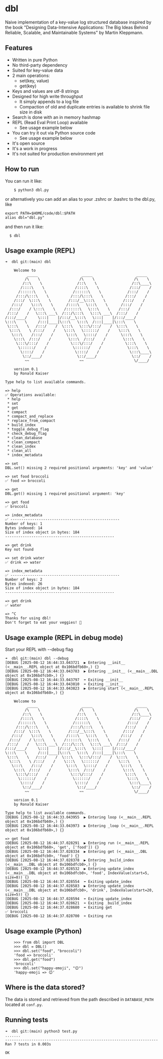 dbl
===
Naive implementation of a key-value log structured database inspired by the book "Designing Data-Intensive Applications: The Big Ideas Behind Reliable, Scalable, and Maintainable Systems" by Martin Kleppmann.

Features
--------

- Written in pure Python
- No third-party dependency
- Suited for key-value data
- 2 main operations:
  - set(key, value)
  - get(key)
- Keys and values are utf-8 strings
- Designed for high write throughput
  - It simply appends to a log file
  - Compaction of old and duplicate entries is available to shrink file size in disk
- Search is done with an in memory hashmap
- REPL (Read Eval Print Loop) available
  - See usage example below
- You can try it out via Python source code
  - See usage example below
- It's open source
- It's a work in progress
- It's not suited for production environment yet

How to run
----------

You can run it like:
```
    $ python3 dbl.py
```
or alternatively you can add an alias to your .zshrc or .bashrc to the dbl.py, like 
```
export PATH=$HOME/code/dbl:$PATH
alias dbl="dbl.py"
```
and then run it like:
```
  $ dbl
```

Usage example (REPL)
--------------------

```
➜  dbl git:(main) dbl

    Welcome to
          _____                    _____                    _____
         /\    \                  /\    \                  /\    \
        /::\    \                /::\    \                /::\____\
       /::::\    \              /::::\    \              /:::/    /
      /::::::\    \            /::::::\    \            /:::/    /
     /:::/\:::\    \          /:::/\:::\    \          /:::/    /
    /:::/  \:::\    \        /:::/__\:::\    \        /:::/    /
   /:::/    \:::\    \      /::::\   \:::\    \      /:::/    /
  /:::/    / \:::\    \    /::::::\   \:::\    \    /:::/    /
 /:::/    /   \:::\ ___\  /:::/\:::\   \:::\ ___\  /:::/    /
/:::/____/     \:::|    |/:::/__\:::\   \:::|    |/:::/____/
\:::\    \     /:::|____|\:::\   \:::\  /:::|____|\:::\    \
 \:::\    \   /:::/    /  \:::\   \:::\/:::/    /  \:::\    \
  \:::\    \ /:::/    /    \:::\   \::::::/    /    \:::\    \
   \:::\    /:::/    /      \:::\   \::::/    /      \:::\    \
    \:::\  /:::/    /        \:::\  /:::/    /        \:::\    \
     \:::\/:::/    /          \:::\/:::/    /          \:::\    \
      \::::::/    /            \::::::/    /            \:::\    \
       \::::/    /              \::::/    /              \:::\____\
        \::/____/                \::/____/                \::/    /
         ~~                       ~~                       \/____/

    version 0.1
    by Ronald Kaiser

Type help to list available commands.

=> help
✅ Operations available:
 * help
 * set
 * get
 * compact
 * compact_and_replace
 * replace_from_compact
 * build_index
 * toggle_debug_flag
 * check_debug_flag
 * clean_database
 * clean_compact
 * clean_index
 * clean_all
 * index_metadata

=> set
DBL.set() missing 2 required positional arguments: 'key' and 'value'

=> set food broccoli
✅ food => broccoli

=> get
DBL.get() missing 1 required positional argument: 'key'

=> get food
✅ broccoli

=> index_metadata
✅ --------------------------------------------------
Number of keys: 1
Bytes indexed: 14
Size of index object in bytes: 184
--------------------------------------------------

=> get drink
Key not found

=> set drink water
✅ drink => water

=> index_metadata
✅ --------------------------------------------------
Number of keys: 2
Bytes indexed: 26
Size of index object in bytes: 184
--------------------------------------------------

=> get drink
✅ water

=> ^C
Thanks for using dbl!
Don't forget to eat your veggies! 🥦
```

Usage example (REPL in debug mode)
----------------------------------

Start your REPL with --debug flag
```
➜  dbl git:(main) dbl --debug
[DEBUG [2025-08-12 16:44:33.043721  ▶️ Entering __init__ (<__main__.REPL object at 0x106bdfb60>,) {}
[DEBUG [2025-08-12 16:44:33.043783  ▶️ Entering __init__ (<__main__.DBL object at 0x106bdfcb0>,) {}
[DEBUG [2025-08-12 16:44:33.043797  ⬅️ Exiting __init__
[DEBUG [2025-08-12 16:44:33.043810  ⬅️ Exiting __init__
[DEBUG [2025-08-12 16:44:33.043823  ▶️ Entering start (<__main__.REPL object at 0x106bdfb60>,) {}

    Welcome to
          _____                    _____                    _____
         /\    \                  /\    \                  /\    \
        /::\    \                /::\    \                /::\____\
       /::::\    \              /::::\    \              /:::/    /
      /::::::\    \            /::::::\    \            /:::/    /
     /:::/\:::\    \          /:::/\:::\    \          /:::/    /
    /:::/  \:::\    \        /:::/__\:::\    \        /:::/    /
   /:::/    \:::\    \      /::::\   \:::\    \      /:::/    /
  /:::/    / \:::\    \    /::::::\   \:::\    \    /:::/    /
 /:::/    /   \:::\ ___\  /:::/\:::\   \:::\ ___\  /:::/    /
/:::/____/     \:::|    |/:::/__\:::\   \:::|    |/:::/____/
\:::\    \     /:::|____|\:::\   \:::\  /:::|____|\:::\    \
 \:::\    \   /:::/    /  \:::\   \:::\/:::/    /  \:::\    \
  \:::\    \ /:::/    /    \:::\   \::::::/    /    \:::\    \
   \:::\    /:::/    /      \:::\   \::::/    /      \:::\    \
    \:::\  /:::/    /        \:::\  /:::/    /        \:::\    \
     \:::\/:::/    /          \:::\/:::/    /          \:::\    \
      \::::::/    /            \::::::/    /            \:::\    \
       \::::/    /              \::::/    /              \:::\____\
        \::/____/                \::/____/                \::/    /
         ~~                       ~~                       \/____/

    version 0.1
    by Ronald Kaiser

Type help to list available commands.
[DEBUG [2025-08-12 16:44:33.043955  ▶️ Entering loop (<__main__.REPL object at 0x106bdfb60>,) {}
[DEBUG [2025-08-12 16:44:33.043973  ▶️ Entering _loop (<__main__.REPL object at 0x106bdfb60>,) {}

=> get food
[DEBUG [2025-08-12 16:44:37.028291  ▶️ Entering run (<__main__.REPL object at 0x106bdfb60>, 'get', ['food']) {}
[DEBUG [2025-08-12 16:44:37.028334  ▶️ Entering get (<__main__.DBL object at 0x106bdfcb0>, 'food') {}
[DEBUG [2025-08-12 16:44:37.028378  ▶️ Entering _build_index (<__main__.DBL object at 0x106bdfcb0>,) {}
[DEBUG [2025-08-12 16:44:37.028532  ▶️ Entering update_index (<__main__.DBL object at 0x106bdfcb0>, 'food', IndexValue(start=5, size=8)) {}
[DEBUG [2025-08-12 16:44:37.028554  ⬅️ Exiting update_index
[DEBUG [2025-08-12 16:44:37.028583  ▶️ Entering update_index (<__main__.DBL object at 0x106bdfcb0>, 'drink', IndexValue(start=20, size=5)) {}
[DEBUG [2025-08-12 16:44:37.028594  ⬅️ Exiting update_index
[DEBUG [2025-08-12 16:44:37.028621  ⬅️ Exiting _build_index
[DEBUG [2025-08-12 16:44:37.028680  ⬅️ Exiting get
✅ broccoli
[DEBUG [2025-08-12 16:44:37.028700  ⬅️ Exiting run
```

Usage example (Python)
----------------------

```
    >>> from dbl import DBL
    >>> dbl = DBL()
    >>> dbl.set("food", "broccoli")
    'food => broccoli'
    >>> dbl.get("food")
    'broccoli'
    >>> dbl.set("happy-emoji", "😊")
    'happy-emoji => 😊'
```

Where is the data stored?
-------------------------

The data is stored and retrieved from the path described in `DATABASE_PATH` located at `conf.py`.


Running tests
-------------

```
➜  dbl git:(main) python3 test.py
.......
----------------------------------------------------------------------
Ran 7 tests in 0.003s

OK
```

